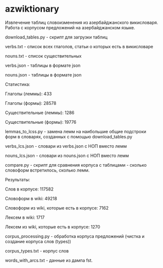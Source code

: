 # azwiktionary
Извлечение таблиц словоизменения из азербайджанского викисловаря. Работа с корпусом предложений на азербайджанском языке.

download_tables.py - скрипт для загрузки таблиц

verbs.txt - список всех глаголов, статьи о которых есть в викисловаре

nouns.txt - список существительных

verbs.json - таблицы в формате json
    
nouns.json - таблицы в формате json

Статистика:

Глаголы (леммы): 433

Глаголы (формы): 28578

Существительные (леммы): 1286

Существительные (формы): 19776

lemmas_to_lcss.py - замена лемм на наибольшие общие подстроки форм в словарях, созданных с помощью download_tables.py

verbs_lcs.json - словари из verbs.json с НОП вместо лемм

nouns_lcs.json - словари из nouns.json с НОП вместо лемм

compare.py - скрипт для сравнения корпуса с таблицами - сколько словоформ встретилось, сколько лемм.

Результаты:

Слов в корпусе: 117582

Словоформ в wiki: 49218

Словоформ из wiki, которые есть в корпусе: 7162

Лексем в wiki: 1717

Лексем из wiki, которые есть в корпусе: 1270

corpus_processing.py - обработка корпуса предложений (чистка и создание корпуса слов (types))

corpus_types.txt - корпус слов

words_with_arcs.txt - данные из дампа fst.
